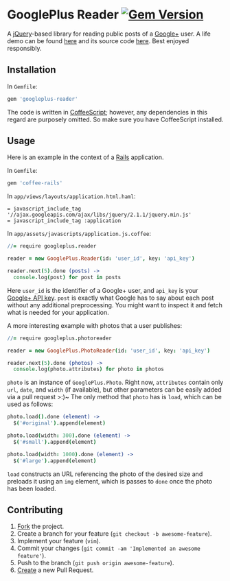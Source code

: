 # GooglePlus Reader [![Gem Version](https://badge.fury.io/rb/googleplus-reader.svg)](http://badge.fury.io/rb/googleplus-reader)

A [jQuery](http://jquery.com)-based library for reading public posts of a
[Google+](https://plus.google.com) user. A life demo can be found
[here](http://ivanukhov.com) and its source code
[here](https://github.com/IvanUkhov/photography). Best enjoyed responsibly.

## Installation

In `Gemfile`:

```ruby
gem 'googleplus-reader'
```

The code is written in [CoffeeScript](http://coffeescript.org); however,
any dependencies in this regard are purposely omitted. So make sure you
have CoffeeScript installed.

## Usage

Here is an example in the context of a [Rails](http://rubyonrails.org)
application.

In `Gemfile`:

```ruby
gem 'coffee-rails'
```

In `app/views/layouts/application.html.haml`:

```haml
= javascript_include_tag '//ajax.googleapis.com/ajax/libs/jquery/2.1.1/jquery.min.js'
= javascript_include_tag :application
```

In `app/assets/javascripts/application.js.coffee`:

```coffee
//= require googleplus.reader

reader = new GooglePlus.Reader(id: 'user_id', key: 'api_key')

reader.next(5).done (posts) ->
  console.log(post) for post in posts
```

Here `user_id` is the identifier of a Google+ user, and `api_key` is your
[Google+ API key](https://developers.google.com/+/api/oauth).
`post` is exactly what Google has to say about each post without any
additional preprocessing. You might want to inspect it and fetch what is
needed for your application.

A more interesting example with photos that a user publishes:

```coffee
//= require googleplus.photoreader

reader = new GooglePlus.PhotoReader(id: 'user_id', key: 'api_key')

reader.next(5).done (photos) ->
  console.log(photo.attributes) for photo in photos
```

`photo` is an instance of `GooglePlus.Photo`. Right now, `attributes`
contain only `url`, `date`, and `width` (if available), but other parameters
can be easily added via a pull request >:)~ The only method that `photo`
has is `load`, which can be used as follows:

```coffee
photo.load().done (element) ->
  $('#original').append(element)

photo.load(width: 300).done (element) ->
  $('#small').append(element)

photo.load(width: 1000).done (element) ->
  $('#large').append(element)
```

`load` constructs an URL referencing the photo of the desired size and preloads
it using an `img` element, which is passes to `done` once the photo has been
loaded.

## Contributing

1. [Fork](https://help.github.com/articles/fork-a-repo) the project.
2. Create a branch for your feature (`git checkout -b awesome-feature`).
3. Implement your feature (`vim`).
4. Commit your changes (`git commit -am 'Implemented an awesome feature'`).
5. Push to the branch (`git push origin awesome-feature`).
6. [Create](https://help.github.com/articles/creating-a-pull-request)
   a new Pull Request.
